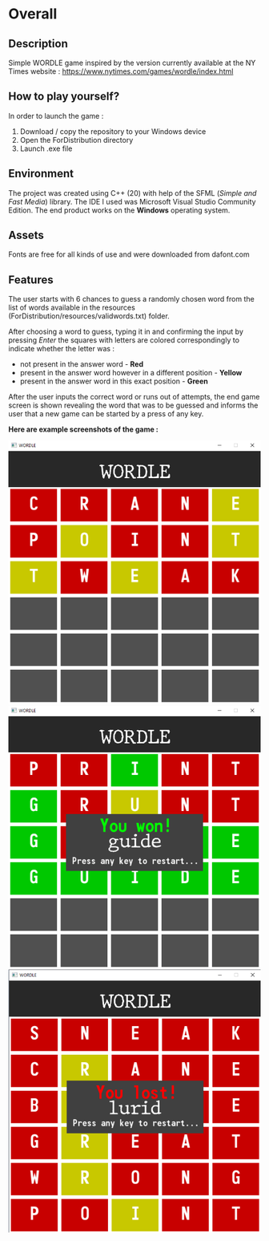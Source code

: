 # Overall
## Description
Simple WORDLE game inspired by the version currently available at the NY Times website : https://www.nytimes.com/games/wordle/index.html
## How to play yourself?
In order to launch the game :
1. Download / copy the repository to your Windows device
2. Open the ForDistribution directory
3. Launch .exe file
## Environment
The project was created using C++ (20) with help of the SFML (*Simple and Fast Media*) library. The IDE I used was Microsoft Visual Studio Community Edition.
The end product works on the **Windows** operating system.
## Assets
Fonts are free for all kinds of use and were downloaded from dafont.com
## Features
The user starts with 6 chances to guess a randomly chosen word from the list of words available in the resources (ForDistribution/resources/validwords.txt) folder.

After choosing a word to guess, typing it in and confirming the input by pressing *Enter* the squares with letters are colored correspondingly to indicate whether the letter was  : 
- not present in the answer word - **Red**
- present in the answer word however in a different position - **Yellow** 
- present in the answer word in this exact position - **Green**

After the user inputs the correct word or runs out of attempts, the end game screen is shown revealing the word that was to be guessed and informs the user that a new game can be started by a press of any key.

**Here are example screenshots of the game :**


![Example 1](ExampleScreenshots/1.png)
![Example 2](ExampleScreenshots/2.png)
![Example 3](ExampleScreenshots/3.png)


